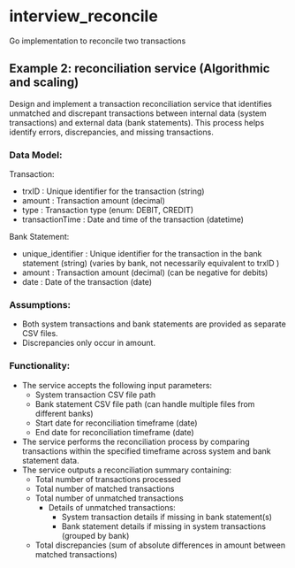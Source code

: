 # interview_reconcile
Go implementation to reconcile two transactions

## Example 2: reconciliation service (Algorithmic and scaling)

Design and implement a transaction reconciliation service that identifies unmatched and discrepant transactions between internal data
(system transactions) and external data (bank statements). This process helps identify errors, discrepancies, and missing transactions.

### Data Model:

Transaction:
* trxID : Unique identifier for the transaction (string)
* amount : Transaction amount (decimal)
* type : Transaction type (enum: DEBIT, CREDIT)
* transactionTime : Date and time of the transaction (datetime)

Bank Statement:
* unique_identifier : Unique identifier for the transaction in the bank statement (string) (varies by bank, not necessarily equivalent to trxID )
* amount : Transaction amount (decimal) (can be negative for debits)
* date : Date of the transaction (date)

### Assumptions:

* Both system transactions and bank statements are provided as separate CSV files.
* Discrepancies only occur in amount.

### Functionality:

* The service accepts the following input parameters:
   * System transaction CSV file path
   * Bank statement CSV file path (can handle multiple files from different banks)
   * Start date for reconciliation timeframe (date)
   * End date for reconciliation timeframe (date)
* The service performs the reconciliation process by comparing transactions within the specified timeframe across system
  and bank statement data.
* The service outputs a reconciliation summary containing:
   * Total number of transactions processed
   * Total number of matched transactions
   * Total number of unmatched transactions
      * Details of unmatched transactions:
         * System transaction details if missing in bank statement(s)
         * Bank statement details if missing in system transactions (grouped by bank)
   * Total discrepancies (sum of absolute differences in amount between matched transactions)
